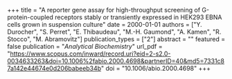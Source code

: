 +++
title = "A reporter gene assay for high-throughput screening of G-protein-coupled receptors stably or transiently expressed in HEK293 EBNA cells grown in suspension culture"
date = 2000-01-01
authors = ["Y. Durocher", "S. Perret", "E. Thibaudeau", "M.-H. Gaumond", "A. Kamen", "R. Stocco", "M. Abramovitz"]
publication_types = ["2"]
abstract = ""
featured = false
publication = "*Analytical Biochemistry*"
url_pdf = "https://www.scopus.com/inward/record.uri?eid=2-s2.0-0034633263&doi=10.1006%2fabio.2000.4698&partnerID=40&md5=7331c87a142e44674e0d206babeeb34b"
doi = "10.1006/abio.2000.4698"
+++

